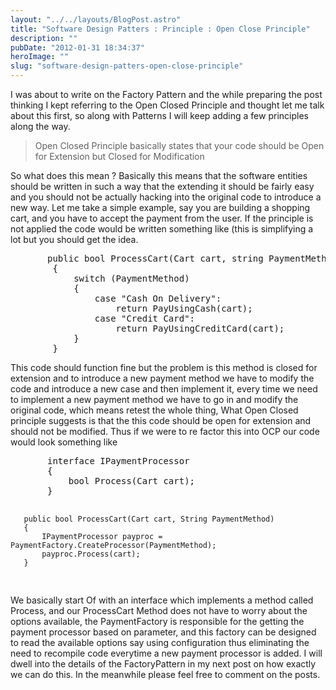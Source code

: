 ```yaml
---
layout: "../../layouts/BlogPost.astro"
title: "Software Design Patters : Principle : Open Close Principle"
description: ""
pubDate: "2012-01-31 18:34:37"
heroImage: ""
slug: "software-design-patters-open-close-principle"
---
```


I was about to write on the Factory Pattern and the while preparing the post thinking I kept referring to the Open Closed Principle and thought let me talk about this first, so along with Patterns I will keep adding a few principles along the way.
<blockquote>Open Closed Principle basically states that your code should be Open for Extension but Closed for Modification </blockquote>
So what does this mean ? Basically this means that the software entities should be written in such a way that the extending it should be fairly easy and you should not be actually hacking into the original code to introduce a new way.
Let me take a simple example, say you are building a shopping cart, and you have to accept the payment from the user. If the principle is not applied the code would be written something like (this is simplifying a lot but you should get the idea.
<pre lang="csharp">
       public bool ProcessCart(Cart cart, string PaymentMethod)
        {
            switch (PaymentMethod)
            {
                case "Cash On Delivery":
                    return PayUsingCash(cart);
                case "Credit Card":
                    return PayUsingCreditCard(cart);
            }
        }
</pre>
This code should function fine but the problem is this method is closed for extension and to introduce a new payment method we have to modify the code and introduce a new case and then implement it, every time we need to implement a new payment method we have to go in and modify the original code, which means retest the whole thing, 
What Open Closed principle suggests is that the this code should be open for extension and should not be modified. Thus if we were to re factor this into OCP  our code would look something like
<pre lang="csharp">
       interface IPaymentProcessor
       {
           bool Process(Cart cart);
       }

       public bool ProcessCart(Cart cart, String PaymentMethod)
       {
           IPaymentProcessor payproc = PaymentFactory.CreateProcessor(PaymentMethod);
           payproc.Process(cart);
       }
</pre>
We basically start Of with an interface which implements a method called Process, and our ProcessCart Method does not have to worry about the options available, the PaymentFactory is responsible for the getting the payment processor based on parameter, and this factory can be designed to read the available options say using configuration thus eliminating the need to recompile code everytime a new payment processor is added. 
I will dwell into the details of the FactoryPattern in my next post on how exactly we can do this.
In the meanwhile please feel free to comment on the posts. 

